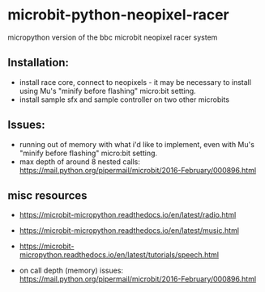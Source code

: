 # microbit-python-neopixel-racer
micropython version of the bbc microbit neopixel racer system

## Installation:
* install race core, connect to neopixels - it may be necessary to install using Mu's "minify before flashing" micro:bit setting.
* install sample sfx and sample controller on two other microbits

## Issues:
* running out of memory with what i'd like to implement, even with Mu's "minify before flashing" micro:bit setting.
* max depth of around 8 nested calls: https://mail.python.org/pipermail/microbit/2016-February/000896.html


## misc resources

* https://microbit-micropython.readthedocs.io/en/latest/radio.html
* https://microbit-micropython.readthedocs.io/en/latest/music.html
* https://microbit-micropython.readthedocs.io/en/latest/tutorials/speech.html

* on call depth (memory) issues: https://mail.python.org/pipermail/microbit/2016-February/000896.html
